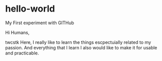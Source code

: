 # hello-world
My First experiment with GITHub

Hi Humans,

twcstk Here, I really like to learn the things escpectuially related to my passion. And everything that I learn I also would like to make it for usable and practicable. 
